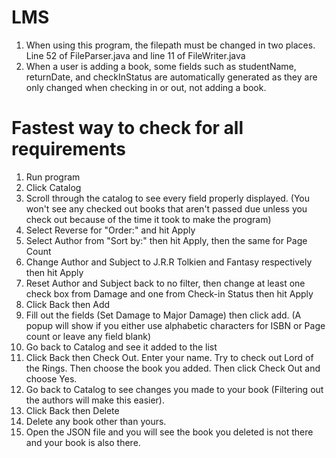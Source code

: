 # LMS
1. When using this program, the filepath must be changed in two places. Line 52 of FileParser.java and line 11 of FileWriter.java
2. When a user is adding a book, some fields such as studentName, returnDate, and checkInStatus are automatically generated as they are only changed when checking in or out, not adding a book.
# Fastest way to check for all requirements
1. Run program
2. Click Catalog
3. Scroll through the catalog to see every field properly displayed. (You won't see any checked out books that aren't passed due unless you check out because of the time it took to make the program)
4. Select Reverse for "Order:" and hit Apply
5. Select Author from "Sort by:" then hit Apply, then the same for Page Count
6. Change Author and Subject to J.R.R Tolkien and Fantasy respectively then hit Apply
7. Reset Author and Subject back to no filter, then change at least one check box from Damage and one from Check-in Status then hit Apply
8. Click Back then Add
9. Fill out the fields (Set Damage to Major Damage) then click add. (A popup will show if you either use alphabetic characters for ISBN or Page count or leave any field blank)
10. Go back to Catalog and see it added to the list
11. Click Back then Check Out. Enter your name. Try to check out Lord of the Rings. Then choose the book you added. Then click Check Out and choose Yes.
12. Go back to Catalog to see changes you made to your book (Filtering out the authors will make this easier).
13. Click Back then Delete
14. Delete any book other than yours.
15. Open the JSON file and you will see the book you deleted is not there and your book is also there.
